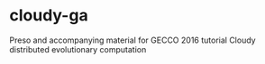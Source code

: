# cloudy-ga
Preso and accompanying material for GECCO 2016 tutorial Cloudy distributed evolutionary computation

